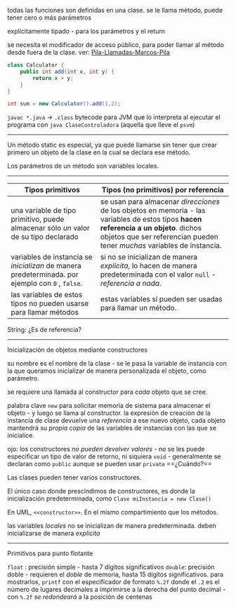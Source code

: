 todas las funciones son definidas en una clase.
se le llama método, puede tener cero o más parámetros

explícitamente tipado - para los parámetros y el return

se necesita el modificador de acceso público, para poder llamar al método desde fuera de la clase.
ver: [Pila-Llamadas-Marcos-Pila](Pila-Llamadas-Marcos-Pila.md)



```java
class Calculator {
    public int add(int x, int y) {
        return x + y;
    }
}

int sum = new Calculator().add(1,2);
```

`javac *.java` -> `.class` bytecode para JVM que lo interpreta al ejecutar el programa con `java ClaseControladora` (aquella que lleve el `psvm`)

---
Un método static es especial, ya que puede llamarse sin tener que crear primero un objeto de la clase en la cual se declara ese método.

Los parámetros de un método son variables locales.

---


| Tipos primitivos                                                                                 | Tipos (no primitivos) por referencia                                                                                                                                                                              |
| ------------------------------------------------------------------------------------------------ | ----------------------------------------------------------------------------------------------------------------------------------------------------------------------------------------------------------------- |
| una variable de tipo primitivo, puede almacenar sólo *un* valor de su tipo declarado             | se usan para almacenar *direcciones* de los objetos en memoria - las variables de estos tipos **hacen referencia a un objeto**. dichos objetos que ser referencian  pueden tener *muchas* variables de instancia. |
| variables de instancia se *inicializan* de manera predeterminada. por ejemplo con `0` , `false`. | si no se inicializan de manera *explícita*, lo hacen de manera predeterminada con el valor `null` - *referencia a nada*.                                                                                          |
| las variables de estos tipos no pueden usarse para llamar métodos                                | estas variables sí pueden ser usadas para llamar un método.                                                                                                                                                       |


String: ¿Es de referencia?

---
Inicialización de objetos mediante constructores

su nombre es el nombre de la clase - se le pasa la variable de instancia con la que queramos inicializar de manera personalizada el objeto, como parámetro.

se requiere una llamada al constructor para *cada* objeto que se cree.

palabra clave `new` para solicitar memoria de sistema para almacenar el objeto - y luego se llama al constructor. la expresión de creación de la instancia de clase devuelve una *referencia* a ese nuevo objeto, cada objeto mantendrá su *propia copia* de las variables de instancias con las que se inicialice.

ojo: los constructores *no pueden devolver valores* - no se les puede especificar un tipo de valor de retorno, ni siquiera `void` - generalmente se declaran como `public` aunque se pueden usar `private` ==¿Cuándo?==

Las clases pueden tener varios constructores.

El único caso donde prescindimos de constructores, es donde la inicialización predeterminada, como `Clase miInstancia = new Clase()` 

En UML, `<<constructor>>`. En el mismo compartimiento que los métodos. 

las variables *locales* no se inicializan de manera predeterminada. deben inicializarse de manera *explícita*

---
Primitivos para punto flotante

`float` : precisión simple - hasta 7 dígitos significativos
`double`: precisión doble - requieren el *doble* de memoria, hasta 15 dígitos significativos.
para mostrarlos, `printf` con el especificador de formato `%.2f` donde el `.2` es el número de lugares decimales a imprimirse a la derecha del punto decimal - con `%.2f` *se redondeará* a la posición de centenas 